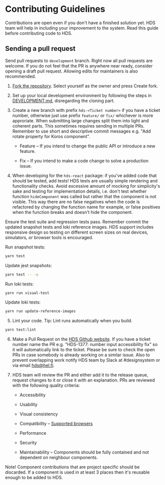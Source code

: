 # Contributing Guidelines

Contributions are open even if you don't have a finished solution yet. HDS team will help in including your improvement to the system. Read this guide before contributing code to HDS.

## Sending a pull request

Send pull requests to `development` branch. Right now all pull requests are welcome. If you do not feel that the PR is anywhere near ready, consider opening a draft pull request. Allowing edits for maintainers is also recommended.

1. [Fork the repository](https://github.com/City-of-Helsinki/helsinki-design-system/fork). Select yourself as the owner and press Create fork.

2. Set up your local development environment by following the steps in [DEVELOPMENT.md](/DEVELOPMENT.md), disregarding the cloning part.

3. Create a new branch with prefix `hds-<Ticket number>` if you have a ticket number, otherwise just use prefix `feature/` or `fix/` whichever is more approriate. When submitting large changes split them into light and coherent parts. This sometimes requires sending in multiple PRs. Remember to use short and descriptive commit messages e.g. "Add rotate property for Koros component".

    * Feature – If you intend to change the public API or introduce a new feature.

    * Fix – If you intend to make a code change to solve a production issue.

4. When developing for the `hds-react` package: if you’ve added code that should be tested, add tests! HDS tests are usually simple rendering and functionality checks. Avoid excessive amount of mocking for simplicity's sake and testing for implementation details, i.e. don't test whether function `hideComponent` was called but rather that the component is not visible. This way there are no false negatives when the code is refactored by changing the function name for example, or false positives when the function breaks and doesn't hide the component.

Ensure the test suite and regression tests pass. Remember commit the updated snapshot tests and loki reference images. HDS support includes responsive design so testing on different screen sizes on real devices, simulators, or browser tools is encouraged.

Run snapshot tests:
```bash
yarn test
```

Update jest snapshots:
```bash
yarn test -- -u
```

Run loki tests:
```bash
yarn run visual-test
```

Update loki tests:
```bash
yarn run update-reference-images
```

5. Lint your code. Tip: Lint runs automatically when you build.

```bash
yarn test:lint
```

6. Make a Pull Request on the [HDS Github website](https://github.com/City-of-Helsinki/helsinki-design-system/pulls). If you have a ticket number name the PR e.g. "HDS-1377: number input accessibility fix" so it will automatically link to the ticket. Please be sure to check the open PRs in case somebody is already working on a similar issue. Also to prevent overlapping work notify HDS team by Slack at #designsystem or via email hds@hel.fi.

7. HDS team will review the PR and either add it to the release queue, request changes to it or close it with an explanation. PRs are reviewed with the following quality criteria:

    * Accessibility

    * Usability

    * Visual consistency

    * Compatibility – [Supported browsers](/packages/react/README.md)

    * Performance

    * Security

    * Maintainability – Components should be fully contained and not dependent on neighbour components.

Note! Component contributions that are project specific should be discarded. If a component is used in at least 3 places then it's reusable enough to be added to HDS.
